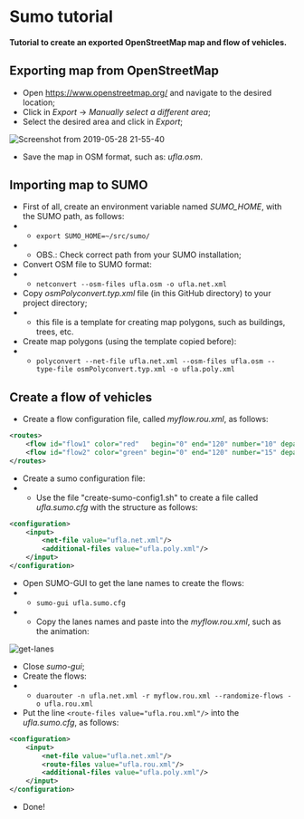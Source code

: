 # Sumo tutorial
#### Tutorial to create an exported OpenStreetMap map and flow of vehicles.

## Exporting map from OpenStreetMap
- Open https://www.openstreetmap.org/ and navigate to the desired location;
- Click in *Export* -> *Manually select a different area*;
- Select the desired area and click in *Export*;

![Screenshot from 2019-05-28 21-55-40](https://user-images.githubusercontent.com/43869367/58521663-8bf86c00-8193-11e9-8d35-e91e582982c9.png)

- Save the map in OSM format, such as: *ufla.osm*.


## Importing map to SUMO
- First of all, create an environment variable named *SUMO_HOME*, with the SUMO path, as follows:
- - `export SUMO_HOME=~/src/sumo/`
- - OBS.: Check correct path from your SUMO installation;
- Convert OSM file to SUMO format:
- - `netconvert --osm-files ufla.osm -o ufla.net.xml`
- Copy *osmPolyconvert.typ.xml* file (in this GitHub directory) to your project directory;
- - this file is a template for creating map polygons, such as buildings, trees, etc.
- Create map polygons (using the template copied before):
- - `polyconvert --net-file ufla.net.xml --osm-files ufla.osm --type-file osmPolyconvert.typ.xml -o ufla.poly.xml`


## Create a flow of vehicles
- Create a flow configuration file, called *myflow.rou.xml*, as follows:
```xml
<routes>
	<flow id="flow1" color="red"   begin="0" end="120" number="10" departLane="random" from="" to=""/>
	<flow id="flow2" color="green" begin="0" end="120" number="15" departLane="random" from="" to=""/>
</routes>
```
- Create a sumo configuration file:
- - Use the file "create-sumo-config1.sh" to create a file called *ufla.sumo.cfg* with the structure as follows:
```xml
<configuration>
	<input>
		<net-file value="ufla.net.xml"/>
		<additional-files value="ufla.poly.xml"/>
	</input>
</configuration>
```
- Open SUMO-GUI to get the lane names to create the flows:
- - `sumo-gui ufla.sumo.cfg`
- - Copy the lanes names and paste into the *myflow.rou.xml*, such as the animation:

![get-lanes](https://user-images.githubusercontent.com/43869367/58526377-30cf7500-81a5-11e9-9bed-fe8bb46dd131.gif)

- Close *sumo-gui*;
- Create the flows:
- - `duarouter -n ufla.net.xml -r myflow.rou.xml --randomize-flows -o ufla.rou.xml`
- Put the line `<route-files value="ufla.rou.xml"/>` into the *ufla.sumo.cfg*, as follows:
```xml
<configuration>
	<input>
		<net-file value="ufla.net.xml"/>
		<route-files value="ufla.rou.xml"/>
		<additional-files value="ufla.poly.xml"/>
	</input>
</configuration>
```
- Done!

